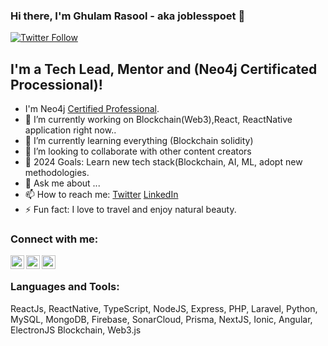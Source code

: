 ### Hi there, I'm Ghulam Rasool - aka joblesspoet 👋


[![Twitter Follow](https://img.shields.io/twitter/follow/sanglavi?color=1DA1F2&logo=twitter&style=for-the-badge)](https://twitter.com/intent/follow?original_referer=https%3A%2F%2Fgithub.com%2Fsanglavi&screen_name=sanglavi)

## I'm a Tech Lead, Mentor and (Neo4j Certificated Processional)!

-    I'm Neo4j [Certified Professional](https://graphacademy.neo4j.com/c/dbd0ad28-d51d-484a-be61-16c01498ce73/).
- 🔭 I’m currently working on Blockchain(Web3),React, ReactNative application right now..
- 🌱 I’m currently learning everything (Blockchain solidity)
- 👯 I’m looking to collaborate with other content creators
- 🥅 2024 Goals: Learn new tech stack(Blockchain, AI, ML, adopt new methodologies.
- 💬 Ask me about ...
- 📫 How to reach me: [Twitter][twitter] [LinkedIn][linkedin]
- ⚡ Fun fact: I love to travel and enjoy natural beauty.

### Connect with me:

[<img align="left" alt="codeSTACKr | Twitter" width="22px" src="https://cdn.jsdelivr.net/npm/simple-icons@v3/icons/twitter.svg" />][twitter]
[<img align="left" alt="codeSTACKr | LinkedIn" width="22px" src="https://cdn.jsdelivr.net/npm/simple-icons@v3/icons/linkedin.svg" />][linkedin]
[<img align="left" alt="codeSTACKr | Instagram" width="22px" src="https://cdn.jsdelivr.net/npm/simple-icons@v3/icons/instagram.svg" />][instagram]

<br />

### Languages and Tools:
ReactJs, ReactNative, TypeScript, NodeJS, Express, PHP, Laravel, Python, MySQL, MongoDB, Firebase, SonarCloud, Prisma, NextJS, Ionic, Angular, ElectronJS
Blockchain, Web3.js
<br />
<br />


[twitter]: https://twitter.com/sanglavi
[youtube]: https://youtube.com/joblesspoet
[instagram]: https://instagram.com/joblesspoet
[linkedin]: https://linkedin.com/in/joblesspoet
